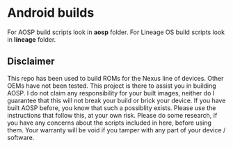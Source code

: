 Android builds
==============

For AOSP build scripts look in **aosp** folder. For Lineage OS build scripts look in **lineage** folder.

## Disclaimer
This repo has been used to build ROMs for the Nexus line of devices. Other OEMs have not been tested. This project is there to assist you in building AOSP. I do not claim any responsibility for your built images, neither do I guarantee that this will not break your build or brick your device. If you have built AOSP before, you know that such a possiblity exists. Please use the instructions that follow this, at your own risk. Please do some research, if you have any concerns about the scripts included in here, before using them. Your warranty will be void if you tamper with any part of your device / software.
